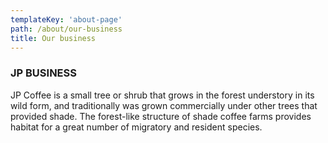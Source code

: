 ```yaml
---
templateKey: 'about-page'
path: /about/our-business
title: Our business
---
```

### JP BUSINESS
JP Coffee is a small tree or shrub that grows in the forest understory in its wild form, and traditionally was grown commercially under other trees that provided shade. The forest-like structure of shade coffee farms provides habitat for a great number of migratory and resident species.

